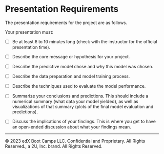 # Presentation Requirements

The presentation requirements for the project are as follows.

Your presentation must:

* [ ] Be at least 8 to 10 minutes long (check with the instructor for the official presentation time).

* [ ] Describe the core message or hypothesis for your project.

* [ ] Describe the predictive model chose and why this model was chosen.

* [ ] Describe the data preparation and model training process.

* [ ] Describe the techniques used to evaluate the model performance.

* [ ] Summarize your conclusions and predictions. This should include a numerical summary (what data your model yielded), as well as visualizations of that summary (plots of the final model evaluation and predictions).

* [ ] Discuss the implications of your findings. This is where you get to have an open-ended discussion about what your findings mean.

---

© 2023 edX Boot Camps LLC. Confidential and Proprietary. All Rights Reserved., a 2U, Inc. brand. All Rights Reserved.
